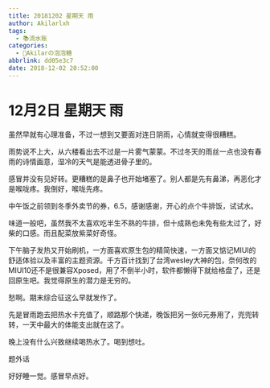 ```yaml
---
title: 20181202 星期天 雨
author: Akilarlxh
tags:
  - 📚流水账
categories:
  - 🍬Akilarの泡泡糖
abbrlink: dd05e3c7
date: 2018-12-02 20:52:00
---
```

# 12月2日 星期天 雨

虽然早就有心理准备，不过一想到又要面对连日阴雨，心情就变得很糟糕。

雨势说不上大，从六楼看出去不过是一片雾气蒙蒙。不过冬天的雨丝一点也没有春雨的诗情画意，湿冷的天气是能透进骨子里的。

感冒并没有见好转。更糟糕的是鼻子也开始堵塞了。别人都是先有鼻涕，再恶化才是喉咙疼。我倒好，喉咙先疼。

中午饭之前领到冬季外卖节的券，6.5，感谢感谢，开心的点个牛排饭，试试水。

味道一般吧，虽然我不太喜欢吃半生不熟的牛排，但十成熟也未免有些太过了，好柴的口感。而且配菜放紫菜好奇怪。

下午脑子发热又开始刷机，一方面喜欢原生包的精简快速，一方面又惦记MIUI的舒适体验以及丰富的主题资源。千方百计找到了台湾wesley大神的包，奈何改的MIUI10还不是很兼容Xposed，用了不倒半小时，软件都懒得下就给格盘了，还是回原生吧。我觉得原生的潜力是无穷的。

愁啊。期末综合征这么早就发作了。

先是冒雨跑去把热水卡充值了，顺路那个快递，晚饭把另一张6元券用了，兜兜转转，一天中最大的体能支出就在这了。

晚上没有什么兴致继续喝热水了。喝到想吐。

题外话

好好睡一觉。感冒早点好。